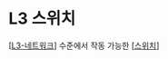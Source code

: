 # L3 스위치

[[L3-네트워크]] 수준에서 작동 가능한 [[스위치]]

[//begin]: # "Autogenerated link references for markdown compatibility"
[L3-네트워크]: L3-네트워크.md "L3-네트워크"
[스위치]: 스위치.md "스위치"
[//end]: # "Autogenerated link references"
